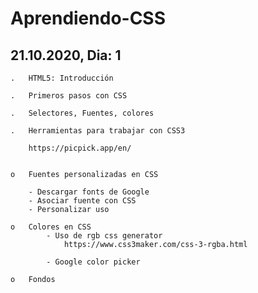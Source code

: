 # Aprendiendo-CSS



##		21.10.2020,		Dia: 1


	.	HTML5: Introducción 

	. 	Primeros pasos con CSS

	. 	Selectores, Fuentes, colores

	. 	Herramientas para trabajar con CSS3

		https://picpick.app/en/


	o 	Fuentes personalizadas en CSS

		- Descargar fonts de Google
		- Asociar fuente con CSS
		- Personalizar uso 
	
	o 	Colores en CSS
			- Uso de rgb css generator
				https://www.css3maker.com/css-3-rgba.html

			- Google color picker

	o	Fondos 
